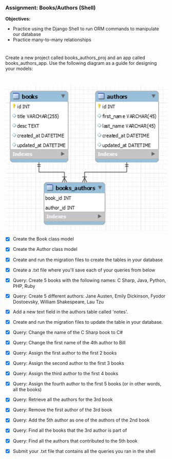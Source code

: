 ### Assignment: Books/Authors (Shell)

**Objectives:**

- Practice using the Django Shell to run ORM commands to manipulate our database
- Practice many-to-many relationships
#

Create a new project called books_authors_proj and an app called books_authors_app. Use the following diagram as a guide for designing your models:

<br>

![](books_authors_ERD.png)


- [x] Create the Book class model


- [x] Create the Author class model


- [x] Create and run the migration files to create the tables in your database


- [x] Create a .txt file where you'll save each of your queries from below


- [x] Query: Create 5 books with the following names: C Sharp, Java, Python, PHP, Ruby


- [x] Query: Create 5 different authors: Jane Austen, Emily Dickinson, Fyodor Dostoevsky, William Shakespeare, Lau Tzu


- [x] Add a new text field in the authors table called 'notes'.


- [x] Create and run the migration files to update the table in your database.


- [x] Query: Change the name of the C Sharp book to C#


- [x] Query: Change the first name of the 4th author to Bill


- [x] Query: Assign the first author to the first 2 books


- [x] Query: Assign the second author to the first 3 books


- [x] Query: Assign the third author to the first 4 books


- [x] Query: Assign the fourth author to the first 5 books (or in other words, all the books)


- [x] Query: Retrieve all the authors for the 3rd book


- [x] Query: Remove the first author of the 3rd book


- [x] Query: Add the 5th author as one of the authors of the 2nd book


- [x] Query: Find all the books that the 3rd author is part of


- [x] Query: Find all the authors that contributed to the 5th book

- [x] Submit your .txt file that contains all the queries you ran in the shell